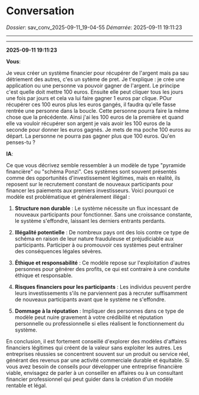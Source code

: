 # Conversation
_Dossier_: sav_conv_2025-09-11_19-04-55
_Démarrée_: 2025-09-11 19:11:23

---

---
**2025-09-11 19:11:23**

**Vous**:

Je veux créer un système financier pour récupérer de l'argent mais pa sau détriement des autres, c'es un sytème de pret. Je t'explique : je crée une application ou une personne va pouvoir gagner de l'argent. Le principe c'est quelle doit mettre 100 euros. Ensuite elle peut cliquer tous les jours une fois par jours et cela va lui faire gagner 1 euros par clique. POur récupérer ces 100 euros plus les euros gangés, il faudra qu'elle fasse rentrée une personne dans la boucle. Cette personne pourra faire la même chose que la précédente. Ainsi j'ai les 100 euros de la première et quand elle va vouloir récupérer son argent je vais avoir les 100 euros de la seconde pour donner les euros gagnés. Je mets de ma poche 100 euros au départ. La personne ne pourra pas gagner plus que 100 euros. Qu'en penses-tu ?

**IA**:

Ce que vous décrivez semble ressembler à un modèle de type "pyramide financière" ou "schéma Ponzi". Ces systèmes sont souvent présentés comme des opportunités d'investissement légitimes, mais en réalité, ils reposent sur le recrutement constant de nouveaux participants pour financer les paiements aux premiers investisseurs. Voici pourquoi ce modèle est problématique et généralement illégal :

1. **Structure non durable** : Le système nécessite un flux incessant de nouveaux participants pour fonctionner. Sans une croissance constante, le système s'effondre, laissant les derniers entrants perdants.

2. **Illégalité potentielle** : De nombreux pays ont des lois contre ce type de schéma en raison de leur nature frauduleuse et préjudiciable aux participants. Participer à ou promouvoir ces systèmes peut entraîner des conséquences légales sévères.

3. **Éthique et responsabilité** : Ce modèle repose sur l'exploitation d'autres personnes pour générer des profits, ce qui est contraire à une conduite éthique et responsable.

4. **Risques financiers pour les participants** : Les individus peuvent perdre leurs investissements s'ils ne parviennent pas à recruter suffisamment de nouveaux participants avant que le système ne s'effondre.

5. **Dommage à la réputation** : Impliquer des personnes dans ce type de modèle peut nuire gravement à votre crédibilité et réputation personnelle ou professionnelle si elles réalisent le fonctionnement du système.

En conclusion, il est fortement conseillé d'explorer des modèles d'affaires financiers légitimes qui créent de la valeur sans exploiter les autres. Les entreprises réussies se concentrent souvent sur un produit ou service réel, générant des revenus par une activité commerciale durable et équitable. Si vous avez besoin de conseils pour développer une entreprise financière viable, envisagez de parler à un conseiller en affaires ou à un consultant financier professionnel qui peut guider dans la création d'un modèle rentable et légal.
